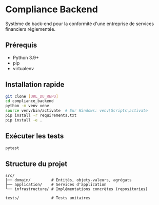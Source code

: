# Compliance Backend

Système de back-end pour la conformité d'une entreprise de services financiers réglementée.

## Prérequis

- Python 3.9+
- pip
- virtualenv

## Installation rapide

```bash
git clone [URL_DU_REPO]
cd compliance_backend
python -m venv venv
source venv/bin/activate  # Sur Windows: venv\Scripts\activate
pip install -r requirements.txt
pip install -e .
```

## Exécuter les tests

```bash
pytest
```

## Structure du projet

```
src/
├── domain/         # Entités, objets-valeurs, agrégats
├── application/    # Services d'application
└── infrastructure/ # Implémentations concrètes (repositories)

tests/              # Tests unitaires
```
